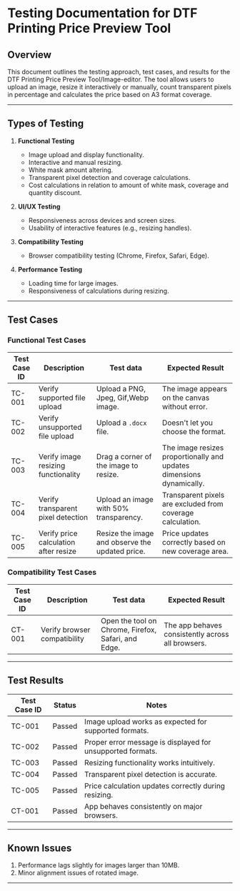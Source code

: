 # Testing Documentation for DTF Printing Price Preview Tool

## Overview

This document outlines the testing approach, test cases, and results for the DTF Printing Price Preview Tool/Image-editor. The tool allows users to upload an image, resize it interactively or manually, count transparent pixels in percentage and calculates the price based on A3 format coverage.

---

## Types of Testing

1. **Functional Testing**

   - Image upload and display functionality.
   - Interactive and manual resizing.
   - White mask amount altering.
   - Transparent pixel detection and coverage calculations.
   - Cost calculations in relation to amount of white mask, coverage and quantity discount.

2. **UI/UX Testing**

   - Responsiveness across devices and screen sizes.
   - Usability of interactive features (e.g., resizing handles).

3. **Compatibility Testing**

   - Browser compatibility testing (Chrome, Firefox, Safari, Edge).

4. **Performance Testing**

   - Loading time for large images.
   - Responsiveness of calculations during resizing.

---

## Test Cases

### Functional Test Cases

| **Test Case ID** | **Description**                       | **Test data**                                   | **Expected Result**                                                  |
| ---------------- | ------------------------------------- | ----------------------------------------------- | -------------------------------------------------------------------- |
| TC-001           | Verify supported file upload          | Upload a PNG, Jpeg, Gif,Webp image.             | The image appears on the canvas without error.                       |
| TC-002           | Verify unsupported file upload        | Upload a `.docx` file.                          | Doesn't let you choose the format.                                   |
| TC-003           | Verify image resizing functionality   | Drag a corner of the image to resize.           | The image resizes proportionally and updates dimensions dynamically. |
| TC-004           | Verify transparent pixel detection    | Upload an image with 50% transparency.          | Transparent pixels are excluded from coverage calculation.           |
| TC-005           | Verify price calculation after resize | Resize the image and observe the updated price. | Price updates correctly based on new coverage area.                  |

### Compatibility Test Cases

| **Test Case ID** | **Description**              | **Test data**                                       | **Expected Result**                               |
| ---------------- | ---------------------------- | --------------------------------------------------- | ------------------------------------------------- |
| CT-001           | Verify browser compatibility | Open the tool on Chrome, Firefox, Safari, and Edge. | The app behaves consistently across all browsers. |

---

## Test Results

| **Test Case ID** | **Status** | **Notes**                                                  |
| ---------------- | ---------- | ---------------------------------------------------------- |
| TC-001           | Passed     | Image upload works as expected for supported formats.      |
| TC-002           | Passed     | Proper error message is displayed for unsupported formats. |
| TC-003           | Passed     | Resizing functionality works intuitively.                  |
| TC-004           | Passed     | Transparent pixel detection is accurate.                   |
| TC-005           | Passed     | Price calculation updates correctly during resizing.       |
| CT-001           | Passed     | App behaves consistently on major browsers.                |

---

## Known Issues

1. Performance lags slightly for images larger than 10MB.
2. Minor alignment issues of rotated image.

---
